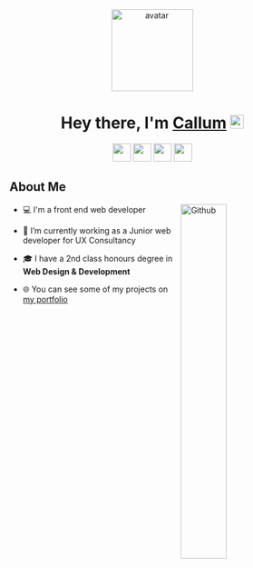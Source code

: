 <div align="center">
	<a href="https://www.callumilett.com">
		<img src="https://i.ibb.co/yFV8KCV/white-removebg-preview.png" alt="avatar" width="144" />
	</a>
</div>

<h1 align="center">
	Hey there, I'm <a href="https://www.callumilett.com">Callum</a>
	<img src="https://media.giphy.com/media/hvRJCLFzcasrR4ia7z/giphy.gif" width="24">
</h1>

<div align="center">
	<img src="https://www.vectorlogo.zone/logos/linkedin/linkedin-icon.svg" width="32" />
	<img src="https://www.vectorlogo.zone/logos/instagram/instagram-icon.svg" width="32" />
	<img src="https://www.vectorlogo.zone/logos/facebook/facebook-official.svg" width="32"/>
	<img src="https://www.vectorlogo.zone/logos/twitter/twitter-official.svg" width="32"/>
</div>

<h2>About Me</h2>

<img width="40%" align="right" alt="Github" src="https://raw.githubusercontent.com/onimur/.github/master/.resources/git-header.svg" />


- 💻 I'm a front end web developer

- 💼 I’m currently working as a Junior web developer for UX Consultancy

- 🎓 I have a 2nd class honours degree in **Web Design & Development**

- 🌐 You can see some of my projects on [my portfolio](https://www.callumilett.com)


